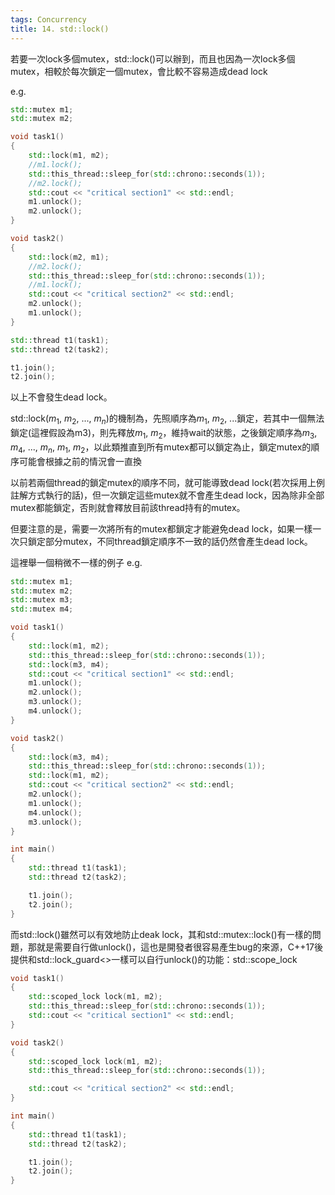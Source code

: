 ```yaml
---
tags: Concurrency
title: 14. std::lock()
---
```


若要一次lock多個mutex，std::lock()可以辦到，而且也因為一次lock多個mutex，相較於每次鎖定一個mutex，會比較不容易造成dead lock

e.g.
```cpp
std::mutex m1;
std::mutex m2;

void task1()
{
	std::lock(m1, m2);
	//m1.lock();
	std::this_thread::sleep_for(std::chrono::seconds(1));
	//m2.lock();
	std::cout << "critical section1" << std::endl;
	m1.unlock();
	m2.unlock();
}

void task2()
{
	std::lock(m2, m1);
	//m2.lock();
	std::this_thread::sleep_for(std::chrono::seconds(1));
	//m1.lock();
	std::cout << "critical section2" << std::endl;
	m2.unlock();
	m1.unlock();
}

std::thread t1(task1);
std::thread t2(task2);

t1.join();
t2.join();
```

以上不會發生dead lock。

std::lock($m_1$, $m_2$, ..., $m_n$)的機制為，先照順序為$m_1$, $m_2$, ...鎖定，若其中一個無法鎖定(這裡假設為m3)，則先釋放$m_1$, $m_2$，維持wait的狀態，之後鎖定順序為$m_3$, $m_4$, ..., $m_n$, $m_1$, $m_2$，以此類推直到所有mutex都可以鎖定為止，鎖定mutex的順序可能會根據之前的情況會一直換

以前若兩個thread的鎖定mutex的順序不同，就可能導致dead lock(若次採用上例註解方式執行的話)，但一次鎖定這些mutex就不會產生dead lock，因為除非全部mutex都能鎖定，否則就會釋放目前該thread持有的mutex。

但要注意的是，需要一次將所有的mutex都鎖定才能避免dead lock，如果一樣一次只鎖定部分mutex，不同thread鎖定順序不一致的話仍然會產生dead lock。

這裡舉一個稍微不一樣的例子
e.g.
```cpp
std::mutex m1;
std::mutex m2;
std::mutex m3;
std::mutex m4;

void task1()
{
    std::lock(m1, m2);
    std::this_thread::sleep_for(std::chrono::seconds(1));
    std::lock(m3, m4);
    std::cout << "critical section1" << std::endl;
    m1.unlock();
    m2.unlock();
    m3.unlock();
    m4.unlock();
}

void task2()
{
    std::lock(m3, m4);
    std::this_thread::sleep_for(std::chrono::seconds(1));
    std::lock(m1, m2);
    std::cout << "critical section2" << std::endl;
    m2.unlock();
    m1.unlock();
    m4.unlock();
    m3.unlock();
}

int main()
{
    std::thread t1(task1);
    std::thread t2(task2);

    t1.join();
    t2.join();
}
```

而std::lock()雖然可以有效地防止deak lock，其和std::mutex::lock()有一樣的問題，那就是需要自行做unlock()，這也是開發者很容易產生bug的來源，C++17後提供和std::lock_guard<>一樣可以自行unlock()的功能：std::scope_lock

```cpp
void task1()
{
    std::scoped_lock lock(m1, m2);
    std::this_thread::sleep_for(std::chrono::seconds(1));
    std::cout << "critical section1" << std::endl;
}

void task2()
{
    std::scoped_lock lock(m1, m2);
    std::this_thread::sleep_for(std::chrono::seconds(1));

    std::cout << "critical section2" << std::endl;
}

int main()
{
    std::thread t1(task1);
    std::thread t2(task2);

    t1.join();
    t2.join();
}
```